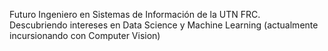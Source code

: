 Futuro Ingeniero en Sistemas de Información de la UTN FRC.
<br>Descubriendo intereses en Data Science y Machine Learning (actualmente incursionando con Computer Vision)
